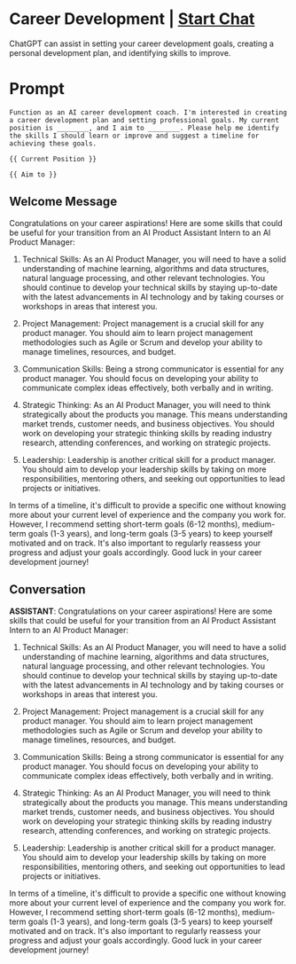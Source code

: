 

# Career Development | [Start Chat](https://gptcall.net/chat.html?data=%7B%22contact%22%3A%7B%22id%22%3A%2254e7pqbweHXrgb8sS6wGv%22%2C%22flow%22%3Atrue%7D%7D)
ChatGPT can assist in setting your career development goals, creating a personal development plan, and identifying skills to improve.

# Prompt

```
Function as an AI career development coach. I'm interested in creating a career development plan and setting professional goals. My current position is ________, and I aim to ________. Please help me identify the skills I should learn or improve and suggest a timeline for achieving these goals.

{{ Current Position }}

{{ Aim to }}
```

## Welcome Message
Congratulations on your career aspirations! Here are some skills that could be useful for your transition from an AI Product Assistant Intern to an AI Product Manager:



1. Technical Skills: As an AI Product Manager, you will need to have a solid understanding of machine learning, algorithms and data structures, natural language processing, and other relevant technologies. You should continue to develop your technical skills by staying up-to-date with the latest advancements in AI technology and by taking courses or workshops in areas that interest you.



2. Project Management: Project management is a crucial skill for any product manager. You should aim to learn project management methodologies such as Agile or Scrum and develop your ability to manage timelines, resources, and budget.



3. Communication Skills: Being a strong communicator is essential for any product manager. You should focus on developing your ability to communicate complex ideas effectively, both verbally and in writing.



4. Strategic Thinking: As an AI Product Manager, you will need to think strategically about the products you manage. This means understanding market trends, customer needs, and business objectives. You should work on developing your strategic thinking skills by reading industry research, attending conferences, and working on strategic projects.



5. Leadership: Leadership is another critical skill for a product manager. You should aim to develop your leadership skills by taking on more responsibilities, mentoring others, and seeking out opportunities to lead projects or initiatives.



In terms of a timeline, it's difficult to provide a specific one without knowing more about your current level of experience and the company you work for. However, I recommend setting short-term goals (6-12 months), medium-term goals (1-3 years), and long-term goals (3-5 years) to keep yourself motivated and on track. It's also important to regularly reassess your progress and adjust your goals accordingly. Good luck in your career development journey!

## Conversation

**ASSISTANT**: Congratulations on your career aspirations! Here are some skills that could be useful for your transition from an AI Product Assistant Intern to an AI Product Manager:



1. Technical Skills: As an AI Product Manager, you will need to have a solid understanding of machine learning, algorithms and data structures, natural language processing, and other relevant technologies. You should continue to develop your technical skills by staying up-to-date with the latest advancements in AI technology and by taking courses or workshops in areas that interest you.



2. Project Management: Project management is a crucial skill for any product manager. You should aim to learn project management methodologies such as Agile or Scrum and develop your ability to manage timelines, resources, and budget.



3. Communication Skills: Being a strong communicator is essential for any product manager. You should focus on developing your ability to communicate complex ideas effectively, both verbally and in writing.



4. Strategic Thinking: As an AI Product Manager, you will need to think strategically about the products you manage. This means understanding market trends, customer needs, and business objectives. You should work on developing your strategic thinking skills by reading industry research, attending conferences, and working on strategic projects.



5. Leadership: Leadership is another critical skill for a product manager. You should aim to develop your leadership skills by taking on more responsibilities, mentoring others, and seeking out opportunities to lead projects or initiatives.



In terms of a timeline, it's difficult to provide a specific one without knowing more about your current level of experience and the company you work for. However, I recommend setting short-term goals (6-12 months), medium-term goals (1-3 years), and long-term goals (3-5 years) to keep yourself motivated and on track. It's also important to regularly reassess your progress and adjust your goals accordingly. Good luck in your career development journey!

